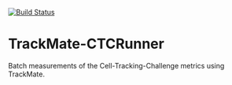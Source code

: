 [![Build Status](https://github.com/trackmate-sc/TrackMate-CTCRunner/actions/workflows/build.yml/badge.svg)](https://github.com/trackmate-sc/TrackMate-CTCRunner/actions/workflows/build.yml)

# TrackMate-CTCRunner

Batch measurements of the Cell-Tracking-Challenge metrics using TrackMate.
